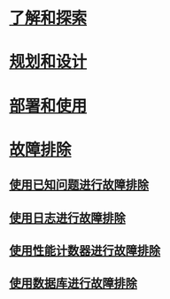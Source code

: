 # [了解和探索](/advanced-threat-analytics/understand-explore/what-is-ata)
# [规划和设计](/advanced-threat-analytics/plan-design/ata-capacity-planning)
# [部署和使用](/advanced-threat-analytics/deploy-use/install-ata)
# [故障排除](troubleshooting-ata-using-logs.md)
## [使用已知问题进行故障排除](troubleshooting-ata-known-errors.md)
## [使用日志进行故障排除](troubleshooting-ata-using-logs.md)
## [使用性能计数器进行故障排除](troubleshooting-ata-using-perf-counters.md)
## [使用数据库进行故障排除](troubleshooting-ata-using-ata-database.md)


<!--HONumber=May16_HO1-->


